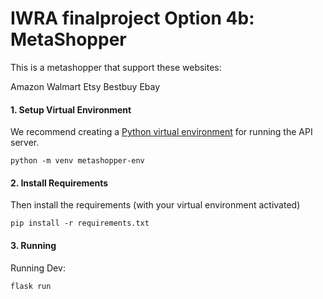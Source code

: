 # IWRA finalproject Option 4b: MetaShopper

This is a metashopper that support these websites:

Amazon
Walmart
Etsy
Bestbuy
Ebay

#### 1. Setup Virtual Environment
We recommend creating a [Python virtual environment](https://docs.python.org/3/tutorial/venv.html)
for running the API server. 
```
python -m venv metashopper-env
```

#### 2. Install Requirements
Then install the requirements (with your virtual environment activated)
```
pip install -r requirements.txt
```

#### 3. Running
Running Dev:
```
flask run
```

